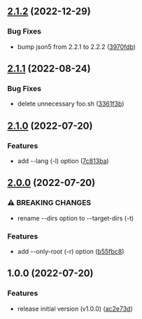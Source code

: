 ## [2.1.2](https://github.com/haru52/base_template_cli/compare/v2.1.1...v2.1.2) (2022-12-29)


### Bug Fixes

* bump json5 from 2.2.1 to 2.2.2 ([3970fdb](https://github.com/haru52/base_template_cli/commit/3970fdb4e5cfcf5ec89eaba73d586cef99b2e037))

## [2.1.1](https://github.com/haru52/base_template_cli/compare/v2.1.0...v2.1.1) (2022-08-24)


### Bug Fixes

* delete unnecessary foo.sh ([3361f3b](https://github.com/haru52/base_template_cli/commit/3361f3bff4855bd9ffee2791b78f021b2aba78ca))

## [2.1.0](https://github.com/haru52/base_template_cli/compare/v2.0.0...v2.1.0) (2022-07-20)


### Features

* add --lang (-l) option ([7c813ba](https://github.com/haru52/base_template_cli/commit/7c813baf76dd86c7188495c99ff78344c487d7e4))

## [2.0.0](https://github.com/haru52/base_template_cli/compare/v1.0.0...v2.0.0) (2022-07-20)


### ⚠ BREAKING CHANGES

* rename --dirs option to --target-dirs (-t)

### Features

* add --only-root (-r) option ([b55fbc8](https://github.com/haru52/base_template_cli/commit/b55fbc8ab8bc5554d606c01472f2f9074215691f))

## 1.0.0 (2022-07-20)


### Features

* release initial version (v1.0.0) ([ac2e73d](https://github.com/haru52/base_template_cli/commit/ac2e73d72a92288bc97b79d7f2de635a4b5db651))
